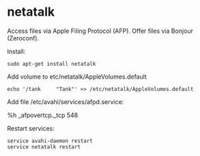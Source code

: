 netatalk
========

Access files via Apple Filing Protocol (AFP).
Offer files via Bonjour (Zeroconf).

Install:

	sudo apt-get install netatalk

Add volume to etc/netatalk/AppleVolumes.default

	echo '/tank		"Tank"' >> /etc/netatalk/AppleVolumes.default

Add file /etc/avahi/services/afpd.service:

<?xml version="1.0" standalone='no'?><!--*-nxml-*-->
<!DOCTYPE service-group SYSTEM "avahi-service.dtd">
<service-group>
  <name replace-wildcards="yes">%h</name>
  <service>
    <type>_afpovertcp._tcp</type>
    <port>548</port>
  </service>
</service-group>

Restart services:

	service avahi-daemon restart
	service netatalk restart
